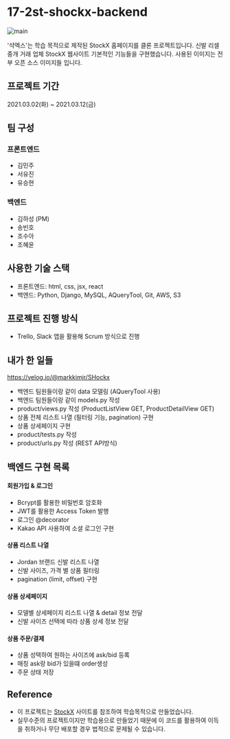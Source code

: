# 17-2st-shockx-backend
![main](https://user-images.githubusercontent.com/72085261/109430603-8ce3bf00-7a45-11eb-8123-e9eae234e756.gif)

'샥엑스'는 학습 목적으로 제작된 StockX 홈페이지를 클론 프로젝트입니다. 신발 리셀 중개 거래 업체 StockX 웹사이트 기본적인 기능들을 구현했습니다. 사용된 이미지는 전부 오픈 소스 이미지들 입니다. 

## 프로젝트 기간
2021.03.02(화) ~ 2021.03.12(금)

## 팀 구성
### 프론트엔드 
- 김민주
- 서유진
- 유승현
### 백엔드
- 김하성 (PM) 
- 송빈호 
- 조수아
- 조혜윤

## 사용한 기술 스택
- 프론트엔드: html, css, jsx, react
- 백엔드: Python, Django, MySQL, AQueryTool, Git, AWS, S3

## 프로젝트 진행 방식
- Trello, Slack 앱을 활용해 Scrum 방식으로 진행

## 내가 한 일들
https://velog.io/@markkimjr/SHockx
- 백엔드 팀원들이랑 같이 data 모델링 (AQueryTool 사용)
- 백엔드 팀원들이랑 같이 models.py 작성
- product/views.py 작성 (ProductListView GET, ProductDetailView GET)
- 상품 전체 리스트 나열 (필터링 기능, pagination) 구현
- 상품 상세페이지 구현
- product/tests.py 작성
- product/urls.py 작성 (REST API방식)

## 백엔드 구현 목록
#### 회원가입 & 로그인
- Bcrypt를 활용한 비밀번호 암호화
- JWT를 활용한 Access Token 발행
- 로그인 @decorator 
- Kakao API 사용하여 소셜 로그인 구현
#### 상품 리스트 나열
- Jordan 브랜드 신발 리스트 나열
- 신발 사이즈, 가격 별 상품 필터링
- pagination (limit, offset) 구현
#### 상품 상세페이지
- 모델별 상세페이지 리스트 나열 & detail 정보 전달
- 신발 사이즈 선택에 따라 상품 상세 정보 전달
#### 상품 주문/결제 
- 상품 성택하여 원하는 사이즈에 ask/bid 등록
- 매칭 ask랑 bid가 있을떄 order생성
- 주문 상태 저장

## Reference
- 이 프로젝트는 <a href="http://www.stockx.com">StockX</a> 사이트를 참조하여 학습목적으로 만들었습니다.
- 실무수준의 프로젝트이지만 학습용으로 만들었기 때문에 이 코드를 활용하여 이득을 취하거나 무단 배포할 경우 법적으로 문제될 수 있습니다.
